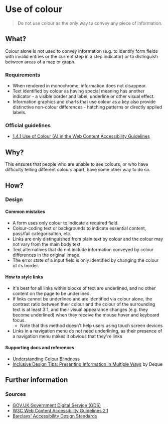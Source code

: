 # Use of colour

> Do not use colour as the only way to convey any piece of information.

## What?

Colour alone is not used to convey information (e.g. to identify form fields with invalid entries or the current step in a step indicator) or to distinguish between areas of a map or graph.

### Requirements

* When rendered in monochrome, information does not disappear.
* Text identified by colour as having special meaning has another indicator - a visible border and label, underline or other visual effect.
* Information graphics and charts that use colour as a key also provide distinctive non-colour differences - hatching patterns or directly applied labels.

### Official guidelines

* [1.4.1 Use of Colour (A) in the Web Content Accessibility Guidelines](https://www.w3.org/TR/UNDERSTANDING-WCAG20/visual-audio-contrast-without-color.html)

## Why?

This ensures that people who are unable to see colours, or who have difficulty telling different colours apart, have some other way to do so.

## How?

### Design

#### Common mistakes

* A form uses only colour to indicate a required field.
* Colour-coding text or backgrounds to indicate essential content, pass/fail categorisation, etc.
* Links are only distinguished from plain text by colour and the colour may not vary from the main body text.
* Text alternatives that do not include information conveyed by colour differences in the original image.
* The error state of a input field is only identified by changing the colour of its border.

#### How to style links

* It's best for all links within blocks of text are underlined, and no other content on the page to be underlined.
* If links cannot be underlined and are identified via colour alone, the contrast ratio between their colour and the colour of the surrounding text is at least 3:1, and their visual appearance changes (e.g. they become underlined) when they receive the mouse hover and keyboard focus.
  * Note that this method doesn't help users using touch screen devices
* Links in a navigation menu do not need underlining, as their presence of a navigation menu makes it obvious that they're links

#### Supporting docs and references

* [Understanding Colour Blindness](https://webaim.org/articles/visual/colorblind)
* [Inclusive Design Tips: Presenting Information in Multiple Ways](https://www.deque.com/blog/inclusive-design-tips-presenting-information-multiple-ways/) by Deque

## Further information

### Sources

* [GOV.UK Government Digital Service (GDS)](https://alphagov.github.io/wcag-primer/#wcag-2-1-getting-started "The GOV.UK GDS")
* [W3C Web Content Accessibility Guidelines 2.1](https://www.w3.org/TR/WCAG21/)
* [Barclays' Accessibility Design Standards](https://home.barclays/who-we-are/our-suppliers/our-requirements-of-external-suppliers/)
